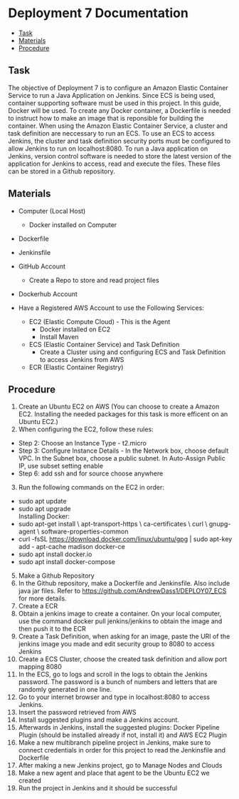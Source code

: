 # Deployment 7 Documentation

* [Task](#Task)
* [Materials](#Materials)
* [Procedure](#Procedure)

## Task
The objective of Deployment 7 is to configure an Amazon Elastic Container Service to run a Java Application on Jenkins. Since ECS is being used, container supporting software must be used in this project. In this guide, Docker will be used. To create any Docker container, a Dockerfile is needed to instruct how to make an image that is reponsible for building the container. When using the Amazon Elastic Container Service, a cluster and task definition are neccessary to run an ECS. To use an ECS to access Jenkins, the cluster and task definition security ports must be configured to allow Jenkins to run on localhost:8080. To run a Java application on Jenkins, version control software is needed to store the latest version of the application for Jenkins to access, read and execute the files. These files can be stored in a Github repository.   

## Materials
* Computer (Local Host)
  * Docker installed on Computer

* Dockerfile
* Jenkinsfile

* GitHub Account
  * Create a Repo to store and read project files
  
* Dockerhub Account

* Have a Registered AWS Account to use the Following Services: 
  * EC2 (Elastic Compute Cloud) - This is the Agent
    * Docker installed on EC2
    * Install Maven
  * ECS (Elastic Container Service) and Task Definition
    * Create a Cluster using and configuring ECS and Task Definition to access Jenkins from AWS
  * ECR (Elastic Container Registry) 

## Procedure

1. Create an Ubuntu EC2 on AWS (You can choose to create a Amazon EC2. Installing the needed packages for this task is more efficent on an Ubuntu EC2.)
2. When configuring the EC2, follow these rules:
* Step 2: Choose an Instance Type - t2.micro
* Step 3: Configure Instance Details - In the Network box, choose default VPC. In the Subnet box, choose a public subnet. In Auto-Assign Public IP, use subset setting enable
* Step 6: add ssh and for source choose anywhere
3. Run the following commands on the EC2 in order:
* sudo apt update
* sudo apt upgrade <br>
Installing Docker:
* sudo apt-get install \ apt-transport-https \ ca-certificates \ curl \ gnupg-agent \ software-properties-common
* curl -fsSL https://download.docker.com/linux/ubuntu/gpg | sudo apt-key add - apt-cache madison docker-ce
* sudo apt install docker.io
* sudo apt install docker-compose
5. Make a Github Repository 
6. In the Github repository, make a Dockerfile and Jenkinsfile. Also include java jar files. Refer to https://github.com/AndrewDass1/DEPLOY07_ECS for more details. 
7. Create a ECR
8. Obtain a jenkins image to create a container. On your local computer, use the command docker pull jenkins/jenkins to obtain the image and then push it to the ECR
9. Create a Task Definition, when asking for an image, paste the URI of the jenkins image you made and edit security group to 8080 to access Jenkins
10. Create a ECS Cluster, choose the created task definition and allow port mapping 8080 
11. In the ECS, go to logs and scroll in the logs to obtain the Jenkins password. The password is a bunch of numbers and letters that are randomly generated in one line.
12. Go to your internet browser and type in localhost:8080 to access Jenkins. 
13. Insert the password retrieved from AWS
14. Install suggested plugins and make a Jenkins account. 
15. Afterwards in Jenkins, install the suggested plugins: Docker Pipeline Plugin (should be installed already if not, install it) and AWS EC2 Plugin
16. Make a new multibranch pipeline project in Jenkins, make sure to connect credentials in order for this project to read the Jenkinsfile and Dockerfile
17. After making a new Jenkins project, go to Manage Nodes and Clouds
18. Make a new agent and place that agent to be the Ubuntu EC2 we created
19. Run the project in Jenkins and it should be successful
